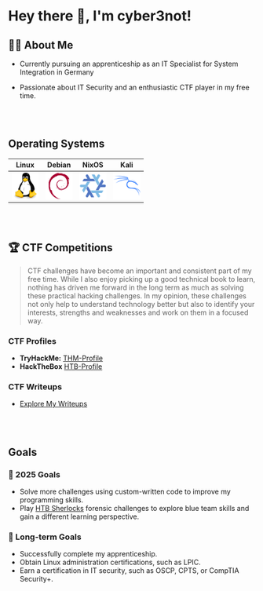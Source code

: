 # Hey there 👋, I'm cyber3not! 

## 🧑‍💻 About Me

- Currently pursuing an apprenticeship as an IT Specialist for System Integration in Germany

- Passionate about IT Security and an enthusiastic CTF player in my free time.

<br>
<br>

## Operating Systems

| Linux          | Debian         | NixOS          | Kali           |
|-----------------|----------------|----------------|----------------|
| <img src="https://github.com/devicons/devicon/blob/master/icons/linux/linux-original.svg" title="Linux" alt="Linux" width="55" height="55"/> | <img src="https://github.com/devicons/devicon/blob/master/icons/debian/debian-original.svg" title="Debian" alt="Debian" width="55" height="55"/> | <img src="https://github.com/devicons/devicon/blob/master/icons/nixos/nixos-original.svg" title="NixOS" alt="NixOS" width="55" height="55"/> | <img src="https://github.com/canaleal/devicon/blob/new-icon-kali-linux/icons/kalilinux/kalilinux-original.svg" title="Kali Linux" alt="Kali Linux" width="55" height="55"/> |

<br>
<br>

## 🏆 CTF Competitions
> CTF challenges have become an important and consistent part of my free time. While I also enjoy picking up a good technical book to learn, nothing has driven me forward in the long term as much as solving these practical hacking challenges. In my opinion, these challenges not only help to understand technology better but also to identify your interests, strengths and weaknesses and work on them in a focused way.

### CTF Profiles
- **TryHackMe:** [THM-Profile](https://tryhackme.com/r/p/cyber3not)
- **HackTheBox** [HTB-Profile](https://app.hackthebox.com/profile/368569)

### CTF Writeups
- [Explore My Writeups](https://github.com/cyber3not/ctf-writeups)

<br>
<br>

## Goals

### 🎯 2025 Goals
- Solve more challenges using custom-written code to improve my programming skills.
- Play [HTB Sherlocks](https://help.hackthebox.com/en/articles/8570249-how-to-play-sherlocks) forensic challenges to explore blue team skills and gain a different learning perspective.

### 🚀 Long-term Goals
- Successfully complete my apprenticeship.
- Obtain Linux administration certifications, such as LPIC.
- Earn a certification in IT security, such as OSCP, CPTS, or CompTIA Security+.
